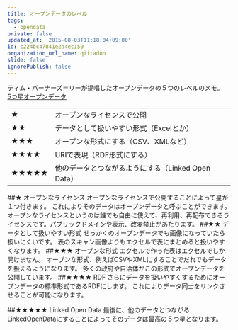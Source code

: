 ```yaml
---
title: オープンデータのレベル
tags:
  - opendata
private: false
updated_at: '2015-08-03T11:18:04+09:00'
id: c224bc47841e2a4ec150
organization_url_name: qiitadon
slide: false
ignorePublish: false
---
```

ティム・バーナーズ＝リーが提唱したオープンデータの５つのレベルのメモ。  
[5つ星オープンデータ](http://5stardata.info/ja/)

<table><tbody>
<tr><td>★</td><td>オープンなライセンスで公開</td></tr>
<tr><td>★★</td><td>データとして扱いやすい形式（Excelとか）</td></tr>
<tr><td>★★★</td><td>オープンな形式にする（CSV、XMLなど）</td></tr>
<tr><td>★★★★</td><td>URIで表現（RDF形式にする）</td></tr>
<tr><td>★★★★★</td><td>他のデータとつながるようにする（Linked Open Data）</td></tr></tbody>
</table>

##★ オープンなライセンス
オープンなライセンスで公開することによって星が１つ付きます。
これによりそのデータはオープンデータと呼ぶことができます。
オープンなライセンスというのは誰でも自由に使えて、再利用、再配布できるライセンスです。パブリックドメインや表示、改変禁止があたります。
##★★ データとして扱いやすい形式
せっかくのオープンデータでも画像になっていたら扱いにくいです。
表のスキャン画像よりもエクセルで表にまとめると扱いやすくなります。
##★★★ オープンな形式
エクセルで作った表はエクセルでしか開けません。
オープンな形式、例えばCSVやXMLにすることでだれでもデータを扱えるようになります。
多くの政府や自治体がこの形式でオープンデータを公開しています。
##★★★★ RDF
さらにデータを扱いやすくするためにオープンデータの標準形式であるRDFにします。
これによりデータ同士をリンクさせることが可能になります。

##★★★★★ Linked Open Data
最後に、他のデータとつながるLinkedOpenDataにすることによってそのデータは最高の５つ星となります。
